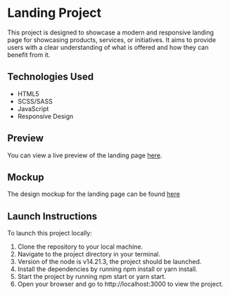 # Landing Project

This project is designed to showcase a modern and responsive landing page for showcasing products, services, or initiatives. It aims to provide users with a clear understanding of what is offered and how they can benefit from it.

## Technologies Used

- HTML5
- SCSS/SASS
- JavaScript
- Responsive Design

## Preview

You can view a live preview of the landing page [here](https://diliradon.github.io/NothingR_landing/).

## Mockup

The design mockup for the landing page can be found [here](https://www.figma.com/file/DtkQmQ797hk0nI4KfMi2Uq/BOSE-New-Version?type=design&node-id=6802-139&mode=design&t=evNDiedLPVYzKzJd-0)

## Launch Instructions

To launch this project locally:

1. Clone the repository to your local machine.
2. Navigate to the project directory in your terminal.
3. Version of the node is v14.21.3, the project should be launched.
4. Install the dependencies by running npm install or yarn install.
5. Start the project by running npm start or yarn start.
6. Open your browser and go to http://localhost:3000 to view the project.
